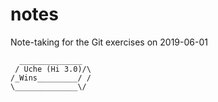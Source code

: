# notes
Note-taking for the Git exercises on 2019-06-01

	  ______________
	 / Uche (Hi 3.0)/\
	/_Wins_________/ /
	\______________\/
